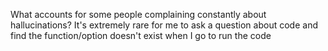 What accounts for some people complaining constantly about hallucinations? It's extremely rare for me to ask a question about code and find the function/option doesn't exist when I go to run the code

